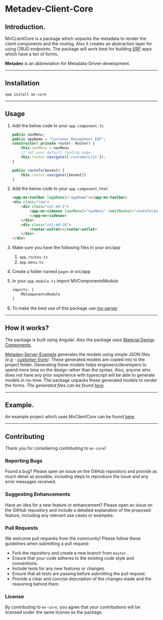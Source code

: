 Metadev-Client-Core
===========

## Introduction.

MvCLientCore is a package which unpacks the metadata to render the client components and the routing. Also it creates an abstraction layer for using CRUD endpoints. The package will work best for building [ERP](https://en.wikipedia.org/wiki/Enterprise_resource_planning) apps which have a ton of forms.

**Metadev** is an abbreviation for Metadata-Driven development.

---
## Installation
```
npm install mv-core
```
---
## Usage
1. Add the below code to your `app.component.ts`
    ```typescript
    public navMenu;
    public appName = "Customer Management ERP";
    constructor( private router: Router) {
        this.navMenu = navMenu 
        // set your default landing page
        this.router.navigate(['customerList']);
    }

    public routeTo($event) {
        this.router.navigate([$event])
    }
    ```
2. Add the below code to your `app.component.html`
    ```html
    <app-mv-toolbar [appName]="appName"></app-mv-toolbar>
    <div class="row">
        <div class="col-md-2">
            <app-mv-sidenav [navMenu]="navMenu" (emitRoute)="routeTo($event)">
            </app-mv-sidenav>
        </div>
        <div class="col-md-10">
            <router-outlet></router-outlet>
        </div>
    </div>
    ```
3. Make sure you have the following files in your src/app
    1. `app.routes.ts`
    2. `app.menu.ts`

4. Create a folder named `pages` in src/app
5. In your `app.module.ts` import MVComponentsModule
    ```typescript
    imports: [
        MVComponentsModule
    ]
    ```
6. To make the best use of this package use [mv-server](https://github.com/supreethavadhani/Java-metadev-server-example)
---
## How it works?

The package is built using Angular. Also the package uses [Material Design Components](https://material.angular.io/). 

[Metadev-Server-Example](https://github.com/supreethavadhani/metadev-server-example) generates the models using simple JSON files *(e.g - [customer-from](https://github.com/supreethavadhani/metadev-server-example/blob/master/assets/spec/form/customer.frm.json)).*  These generated models are copied into to the project folder. Generating these models helps engineers/developers to spend more time on the design rather than the syntax. Also, anyone who does not have any prior experience with typescript will be able to generate models in no-time. The package unpacks these generated models to render the forms.
*The generated files can be found [here](https://github.com/supreethavadhani/metadev-client-example/tree/master/src/app/framework-modules/formdata/gen).*

---

## Example.

An example project which uses MvClientCore can be found [here](https://github.com/supreethavadhani/metadev-client-example).

---
## Contributing

Thank you for considering contributing to `mv-core`! 

### Reporting Bugs

Found a bug? Please open an issue on the GitHub repository and provide as much detail as possible, including steps to reproduce the issue and any error messages received.

### Suggesting Enhancements

Have an idea for a new feature or enhancement? Please open an issue on the GitHub repository and include a detailed explanation of the proposed feature, including any relevant use cases or examples.

### Pull Requests

We welcome pull requests from the community! Please follow these guidelines when submitting a pull request:

- Fork the repository and create a new branch from `master`.
- Ensure that your code adheres to the existing code style and conventions.
- Include tests for any new features or changes.
- Ensure that all tests are passing before submitting the pull request.
- Provide a clear and concise description of the changes made and the reasoning behind them.


### License

By contributing to `mv-core`, you agree that your contributions will be licensed under the same license as the package.


